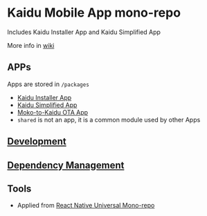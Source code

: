 # Kaidu Mobile App mono-repo

Includes Kaidu Installer App and Kaidu Simplified App

More info in [wiki](https://bitbucket.org/deeppixel-safetrack/kaidu-mobile-mono/wiki/Home)

## APPs

Apps are stored in `/packages`

- [Kaidu Installer App](packages/installer/README.md)
- [Kaidu Simplified App](packages/simplified/README.md)
- [Moko-to-Kaidu OTA App](packages/moko-ota/README.md)
- `shared` is not an app, it is a common module used by other Apps

## [Development](https://bitbucket.org/deeppixel-safetrack/kaidu-mobile-mono/wiki/Development.md)
## [Dependency Management](https://bitbucket.org/deeppixel-safetrack/kaidu-mobile-mono/wiki/Development.md#Dependency-Management)

## Tools

- Applied from [React Native Universal Mono-repo](https://github.com/mmazzarolo/react-native-universal-monorepo)

